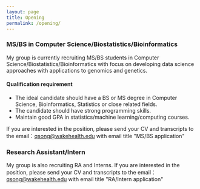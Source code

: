 ```yaml
---
layout: page
title: Opening
permalink: /opening/
---
```


### MS/BS in Computer Science/Biostatistics/Bioinformatics

My group is currently recruiting MS/BS students in Computer Science/Biostatistics/Bioinformatics with focus on developing data science approaches with applications to genomics and genetics. 

#### Qualification requirement

* The ideal candidate should have a BS or MS degree in Computer Science, Bioinformatics, Statistics or close related fields.
* The candidate should have strong programming skills.
* Maintain good GPA in statistics/machine learning/computing courses.

If you are interested in the position, please send your CV and transcripts to the email：qsong@wakehealth.edu with email title "MS/BS application"

### Research Assistant/Intern 
My group is also recruiting RA and Interns. If you are interested in the position, please send your CV and transcripts to the email： qsong@wakehealth.edu with email title "RA/Intern application"
